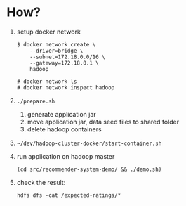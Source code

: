 # How?

1. setup docker network

   ```shell
   $ docker network create \
       --driver=bridge \
       --subnet=172.18.0.0/16 \
       --gateway=172.18.0.1 \
       hadoop
     
   # docker network ls
   # docker network inspect hadoop
   ```

2. `./prepare.sh`

   1. generate application jar
   2. move application jar, data seed files to shared folder
   3. delete hadoop containers

3. `~/dev/hadoop-cluster-docker/start-container.sh`

4. run application on hadoop master

   `(cd src/recommender-system-demo/ && ./demo.sh)`

5. check the result:

   `hdfs dfs -cat /expected-ratings/*`

   ​


